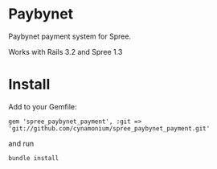 Paybynet
====================

Paybynet payment system for Spree.

Works with Rails 3.2 and Spree 1.3

Install
=======

Add to your Gemfile:

    gem 'spree_paybynet_payment', :git => 'git://github.com/cynamonium/spree_paybynet_payment.git'

and run

    bundle install